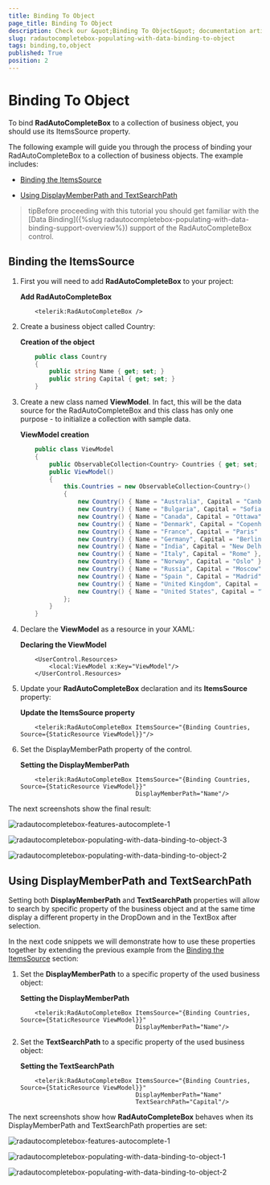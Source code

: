 ```yaml
---
title: Binding To Object
page_title: Binding To Object
description: Check our &quot;Binding To Object&quot; documentation article for the RadAutoCompleteBox {{ site.framework_name }} control.
slug: radautocompletebox-populating-with-data-binding-to-object
tags: binding,to,object
published: True
position: 2
---
```


# Binding To Object

To bind __RadAutoCompleteBox__ to a collection of business object, you should use its ItemsSource property.

The following example will guide you through the process of binding your RadAutoCompleteBox to a collection of business objects. The example includes:

* [Binding the ItemsSource](#binding-the-itemssource)

* [Using DisplayMemberPath and TextSearchPath](#using-displaymemberpath-and-textsearchpath)

>tipBefore proceeding with this tutorial you should get familiar with the [Data Binding]({%slug radautocompletebox-populating-with-data-binding-support-overview%}) support of the RadAutoCompleteBox control.

## Binding the ItemsSource

1. First you will need to add __RadAutoCompleteBox__ to your project:

	__Add RadAutoCompleteBox__

	```XAML
		<telerik:RadAutoCompleteBox />
	```

1. Create a business object called Country:

	__Creation of the object__

	```C#
		public class Country
		{
		    public string Name { get; set; }
		    public string Capital { get; set; }
		}
	```

1. Create a new class named __ViewModel__. In fact, this will be the data source for the RadAutoCompleteBox and this class has only one purpose - to initialize a collection with sample data.

	__ViewModel creation__

	```C#
		public class ViewModel
		{
		    public ObservableCollection<Country> Countries { get; set; }
		    public ViewModel()
		    {
		        this.Countries = new ObservableCollection<Country>()
		        {
		            new Country() { Name = "Australia", Capital = "Canberra" },
		            new Country() { Name = "Bulgaria", Capital = "Sofia" },
		            new Country() { Name = "Canada", Capital = "Ottawa" },
		            new Country() { Name = "Denmark", Capital = "Copenhagen" },
		            new Country() { Name = "France", Capital = "Paris" },
		            new Country() { Name = "Germany", Capital = "Berlin" },
		            new Country() { Name = "India", Capital = "New Delhi" },
		            new Country() { Name = "Italy", Capital = "Rome" },
		            new Country() { Name = "Norway", Capital = "Oslo" },
		            new Country() { Name = "Russia", Capital = "Moscow" },
		            new Country() { Name = "Spain ", Capital = "Madrid" },
		            new Country() { Name = "United Kingdom", Capital = "London" },
		            new Country() { Name = "United States", Capital = "Washington, D.C." },
		        };
		    }
		}
	```

1. Declare the __ViewModel__ as a resource in your XAML: 

	__Declaring the ViewModel__

	```XAML
		<UserControl.Resources>
		    <local:ViewModel x:Key="ViewModel"/>
		</UserControl.Resources>
	```

1. Update your __RadAutoCompleteBox__ declaration and its __ItemsSource__ property:

	__Update the ItemsSource property__

	```XAML
		<telerik:RadAutoCompleteBox ItemsSource="{Binding Countries, Source={StaticResource ViewModel}}"/>
	```

1. Set the DisplayMemberPath property of the control.

	__Setting the DisplayMemberPath__

	```XAML
		<telerik:RadAutoCompleteBox ItemsSource="{Binding Countries, Source={StaticResource ViewModel}}"
		                            DisplayMemberPath="Name"/>
	```

The next screenshots show the final result:

![radautocompletebox-features-autocomplete-1](images/radautocompletebox-features-autocomplete-1.png)

![radautocompletebox-populating-with-data-binding-to-object-3](images/radautocompletebox-populating-with-data-binding-to-object-3.png)

![radautocompletebox-populating-with-data-binding-to-object-2](images/radautocompletebox-populating-with-data-binding-to-object-2.png)

## Using DisplayMemberPath and TextSearchPath

Setting both __DisplayMemberPath__ and __TextSearchPath__ properties will allow to search by specific property of the business object and at the same time display a different property in the DropDown and in the TextBox after selection.

In the next code snippets we will demonstrate how to use these properties together by extending the previous example from the [Binding the ItemsSource](#binding-the-itemssource) section:

1. Set the __DisplayMemberPath__ to a specific property of the used business object:

	__Setting the DisplayMemberPath__

	```XAML
		<telerik:RadAutoCompleteBox ItemsSource="{Binding Countries, Source={StaticResource ViewModel}}"
		                            DisplayMemberPath="Name"/>
	```

1. Set the __TextSearchPath__ to a specific property of the used business object: 

	__Setting the TextSearchPath__

	```XAML
		<telerik:RadAutoCompleteBox ItemsSource="{Binding Countries, Source={StaticResource ViewModel}}"
		                            DisplayMemberPath="Name"
		                            TextSearchPath="Capital"/>
	```

The next screenshots show how __RadAutoCompleteBox__ behaves when its DisplayMemberPath and TextSearchPath properties are set:

![radautocompletebox-features-autocomplete-1](images/radautocompletebox-features-autocomplete-1.png)

![radautocompletebox-populating-with-data-binding-to-object-1](images/radautocompletebox-populating-with-data-binding-to-object-1.png)

![radautocompletebox-populating-with-data-binding-to-object-2](images/radautocompletebox-populating-with-data-binding-to-object-2.png)
